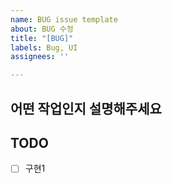 ```yaml
---
name: BUG issue template
about: BUG 수정
title: "[BUG]"
labels: Bug, UI
assignees: ''

---
```


## 어떤 작업인지 설명해주세요

## TODO
- [ ] 구현1
